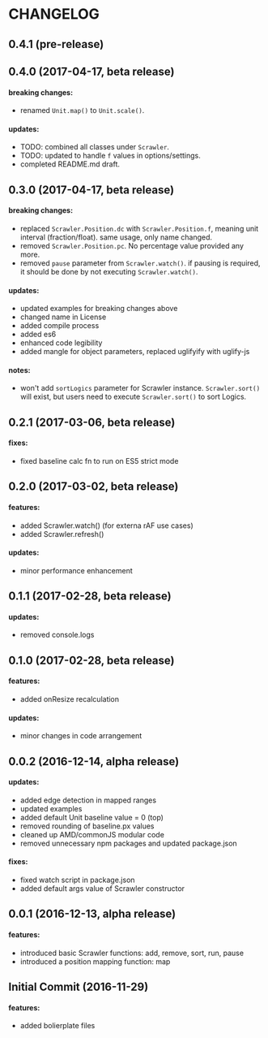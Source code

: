 CHANGELOG
=========


## 0.4.1 (pre-release)

## 0.4.0 (2017-04-17, beta release)

#### breaking changes:
- renamed `Unit.map()` to `Unit.scale()`.

#### updates:
- TODO: combined all classes under `Scrawler`.
- TODO: updated to handle `f` values in options/settings.
- completed README.md draft.

## 0.3.0 (2017-04-17, beta release)

#### breaking changes:
- replaced `Scrawler.Position.dc` with `Scrawler.Position.f`, meaning unit interval (fraction/float). same usage, only name changed.
- removed `Scrawler.Position.pc`. No percentage value provided any more.
- removed `pause` parameter from `Scrawler.watch()`. if pausing is required, it should be done by not executing `Scrawler.watch()`.

#### updates:
- updated examples for breaking changes above
- changed name in License
- added compile process
- added es6
- enhanced code legibility
- added mangle for object parameters, replaced uglifyify with uglify-js

#### notes:
- won't add `sortLogics` parameter for Scrawler instance. `Scrawler.sort()` will exist, but users need to execute `Scrawler.sort()` to sort Logics.

## 0.2.1 (2017-03-06, beta release)

#### fixes:
- fixed baseline calc fn to run on ES5 strict mode

## 0.2.0 (2017-03-02, beta release)

#### features:
- added Scrawler.watch() (for externa rAF use cases)
- added Scrawler.refresh()

#### updates:
- minor performance enhancement

## 0.1.1 (2017-02-28, beta release)

#### updates:
- removed console.logs

## 0.1.0 (2017-02-28, beta release)

#### features:
- added onResize recalculation

#### updates:
- minor changes in code arrangement

## 0.0.2 (2016-12-14, alpha release)

#### updates:
- added edge detection in mapped ranges
- updated examples
- added default Unit baseline value = 0 (top)
- removed rounding of baseline.px values
- cleaned up AMD/commonJS modular code
- removed unnecessary npm packages and updated package.json

#### fixes:
- fixed watch script in package.json
- added default args value of Scrawler constructor

## 0.0.1 (2016-12-13, alpha release)

#### features:
- introduced basic Scrawler functions: add, remove, sort, run, pause
- introduced a position mapping function: map

## Initial Commit (2016-11-29)

#### features:
- added bolierplate files



